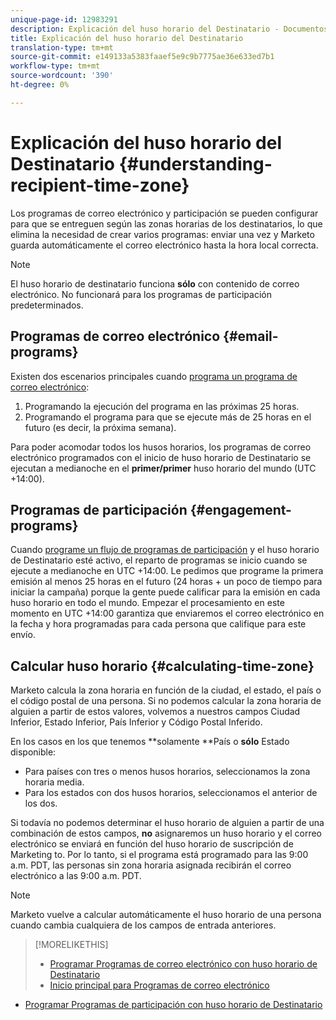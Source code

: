 ```yaml
---
unique-page-id: 12983291
description: Explicación del huso horario del Destinatario - Documentos de marketing - Documentación del producto
title: Explicación del huso horario del Destinatario
translation-type: tm+mt
source-git-commit: e149133a5383faaef5e9c9b7775ae36e633ed7b1
workflow-type: tm+mt
source-wordcount: '390'
ht-degree: 0%

---
```



# Explicación del huso horario del Destinatario {#understanding-recipient-time-zone}

Los programas de correo electrónico y participación se pueden configurar para que se entreguen según las zonas horarias de los destinatarios, lo que elimina la necesidad de crear varios programas: enviar una vez y Marketo guarda automáticamente el correo electrónico hasta la hora local correcta.

>[!NOTE]
>
>El huso horario de destinatario funciona **sólo** con contenido de correo electrónico. No funcionará para los programas de participación predeterminados.

## Programas de correo electrónico {#email-programs}

Existen dos escenarios principales cuando [programa un programa de correo electrónico](schedule-email-programs-with-recipient-time-zone.md):

1. Programando la ejecución del programa en las próximas 25 horas.
1. Programando el programa para que se ejecute más de 25 horas en el futuro (es decir, la próxima semana).

Para poder acomodar todos los husos horarios, los programas de correo electrónico programados con el inicio de huso horario de Destinatario se ejecutan a medianoche en el **primer/primer** huso horario del mundo (UTC +14:00).

## Programas de participación {#engagement-programs}

Cuando [programe un flujo de programas de participación](../../../../../product-docs/email-marketing/drip-nurturing/engagement-program-streams/set-stream-cadence/schedule-engagement-programs-with-recipient-time-zone.md) y el huso horario de Destinatario esté activo, el reparto de programas se inicio cuando se ejecute a medianoche en UTC +14:00. Le pedimos que programe la primera emisión al menos 25 horas en el futuro (24 horas + un poco de tiempo para iniciar la campaña) porque la gente puede calificar para la emisión en cada huso horario en todo el mundo. Empezar el procesamiento en este momento en UTC +14:00 garantiza que enviaremos el correo electrónico en la fecha y hora programadas para cada persona que califique para este envío.

## Calcular huso horario {#calculating-time-zone}

Marketo calcula la zona horaria en función de la ciudad, el estado, el país o el código postal de una persona. Si no podemos calcular la zona horaria de alguien a partir de estos valores, volvemos a nuestros campos Ciudad Inferior, Estado Inferior, País Inferior y Código Postal Inferido.

En los casos en los que tenemos **solamente **País o **sólo** Estado disponible:

* Para países con tres o menos husos horarios, seleccionamos la zona horaria media.
* Para los estados con dos husos horarios, seleccionamos el anterior de los dos.

Si todavía no podemos determinar el huso horario de alguien a partir de una combinación de estos campos, **no** asignaremos un huso horario y el correo electrónico se enviará en función del huso horario de suscripción de Marketing to. Por lo tanto, si el programa está programado para las 9:00 a.m. PDT, las personas sin zona horaria asignada recibirán el correo electrónico a las 9:00 a.m. PDT.

>[!NOTE]
>
>Marketo vuelve a calcular automáticamente el huso horario de una persona cuando cambia cualquiera de los campos de entrada anteriores.

>[!MORELIKETHIS]
>
>* [Programar Programas de correo electrónico con huso horario de Destinatario](schedule-email-programs-with-recipient-time-zone.md)
>* [Inicio principal para Programas de correo electrónico](../../../../../product-docs/email-marketing/email-programs/email-program-actions/head-start-for-email-programs.md)

   >
   >
* [Programar Programas de participación con huso horario de Destinatario](../../../../../product-docs/email-marketing/drip-nurturing/engagement-program-streams/set-stream-cadence/schedule-engagement-programs-with-recipient-time-zone.md)

>



